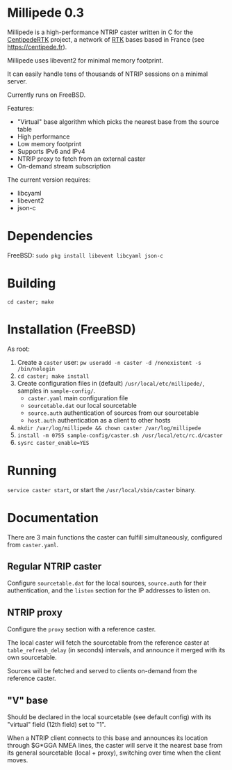 Millipede 0.3
=============


Millipede is a high-performance NTRIP caster written in C for the [CentipedeRTK](https://github.com/CentipedeRTK) project, a network of [RTK](https://en.wikipedia.org/wiki/Real-time_kinematic_positioning) bases based in France (see https://centipede.fr).


Millipede uses libevent2 for minimal memory footprint.

It can easily handle tens of thousands of NTRIP sessions on a minimal server.

Currently runs on FreeBSD.

Features:
 * "Virtual" base algorithm which picks the nearest base from the source table
 * High performance
 * Low memory footprint
 * Supports IPv6 and IPv4
 * NTRIP proxy to fetch from an external caster
 * On-demand stream subscription

The current version requires:
 * libcyaml
 * libevent2
 * json-c

Dependencies
============

FreeBSD: `sudo pkg install libevent libcyaml json-c`

Building
========

`cd caster; make`

Installation (FreeBSD)
======================

As root:
1. Create a `caster` user: `pw useradd -n caster -d /nonexistent -s /bin/nologin`
2. `cd caster; make install`
3. Create configuration files in (default) `/usr/local/etc/millipede/`,
   samples in `sample-config/`.
	* `caster.yaml` main configuration file
	* `sourcetable.dat` our local sourcetable
	* `source.auth` authentication of sources from our sourcetable
	* `host.auth` authentication as a client to other hosts
4. `mkdir /var/log/millipede && chown caster /var/log/millipede`
5. `install -m 0755 sample-config/caster.sh /usr/local/etc/rc.d/caster`
6. `sysrc caster_enable=YES`


Running
=======

`service caster start`, or start the `/usr/local/sbin/caster` binary.

Documentation
=============

There are 3 main functions the caster can fulfill simultaneously, configured from `caster.yaml`.

## Regular NTRIP caster

Configure `sourcetable.dat` for the local sources, `source.auth` for their authentication, and the `listen` section for the IP addresses to listen on.

## NTRIP proxy

Configure the `proxy` section with a reference caster.

The local caster will fetch the sourcetable from the reference caster at `table_refresh_delay` (in seconds) intervals, and announce it merged with its own sourcetable.

Sources will be fetched and served to clients on-demand from the reference caster.

## "V" base

Should be declared in the local sourcetable (see default config) with its "virtual" field (12th field) set to "1".

When a NTRIP client connects to this base and announces its location through $G*GGA NMEA lines, the caster will serve it the nearest base from its general sourcetable (local + proxy), switching over time when the client moves.

